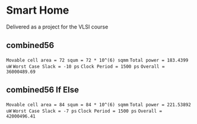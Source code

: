 # Smart Home
Delivered as a project for the VLSI course

## combined56
`` Movable cell area = 72 squm = 72 * 10^(6) sqmm `` 
`` Total power = 183.4399 uW ``
`` Worst Case Slack = -10 ps ``
`` Clock Period = 1500 ps ``
`` Overall = 36000489.69 ``
## combined56 If Else
`` Movable cell area = 84 squm = 84 * 10^(6) sqmm `` 
`` Total power = 221.53892 uW ``
`` Worst Case Slack = -7 ps ``
`` Clock Period = 1500 ps ``
`` Overall = 42000496.41 ``
